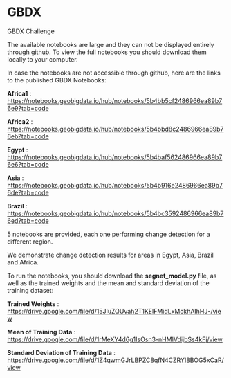 # GBDX
GBDX Challenge

The available notebooks are large and they can not be displayed entirely through github. To view the full notebooks you should download them locally to your computer.

In case the notebooks are not accessible through github, here are the links to the published GBDX Notebooks:

**Africa1** : https://notebooks.geobigdata.io/hub/notebooks/5b4bb5cf2486966ea89b76e9?tab=code

**Africa2** : https://notebooks.geobigdata.io/hub/notebooks/5b4bbd8c2486966ea89b76eb?tab=code

**Egypt** :   https://notebooks.geobigdata.io/hub/notebooks/5b4baf562486966ea89b76e6?tab=code

**Asia** :    https://notebooks.geobigdata.io/hub/notebooks/5b4b916e2486966ea89b76de?tab=code

**Brazil** :  https://notebooks.geobigdata.io/hub/notebooks/5b4bc3592486966ea89b76ed?tab=code

5 notebooks are provided, each one performing change detection for a different region. 

We demonstrate change detection results for areas in Egypt, Asia, Brazil and Africa.


To run the notebooks, you should download the **segnet_model.py** file, as well as the trained weights and the mean and standard deviation of the training dataset:

**Trained Weights** :                          https://drive.google.com/file/d/15JIuZQUvah2T1KElFMidLxMckhAIhHJ-/view   

**Mean of Training Data** :                    https://drive.google.com/file/d/1rMeXY4d6g1IsOsn3-nHMIVdijbSs4kFj/view

**Standard Deviation of Training Data** :      https://drive.google.com/file/d/1Z4qwmGJrLBPZC8qfN4CZRYI8BOG5xCaR/view 
